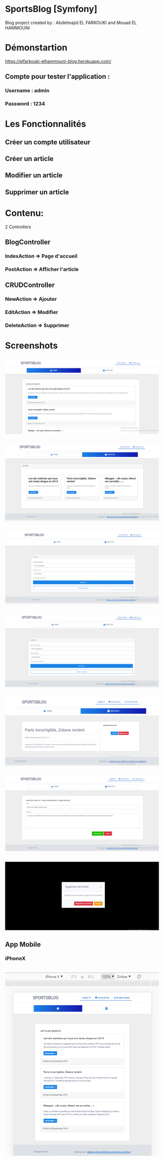 # SportsBlog [Symfony]
Blog project created by : Abdelmajid EL FARKOUKI and Mouad EL HAMMOUNI

# Démonstartion
https://elfarkouki-elhammouni-blog.herokuapp.com/
## Compte pour tester l'application :
### Username : admin
### Password : 1234

# Les Fonctionnalités
## Créer un compte utilisateur
## Créer un article
## Modifier un article
## Supprimer un article

# Contenu:
2 Controllers
## BlogController
### IndexAction => Page d'accueil
### PostAction => Afficher l'article
## CRUDController
### NewAction => Ajouter
### EditAction => Modifier
### DeleteAction => Supprimer

# Screenshots
## ![](images/5.PNG)
## ![](images/4.PNG)
## ![](images/1.PNG)
## ![](images/2.PNG)
## ![](images/9.PNG)
## ![](images/10.PNG)
## ![](images/11.PNG)
## App Mobile
### iPhoneX
## ![](images/12.PNG)
